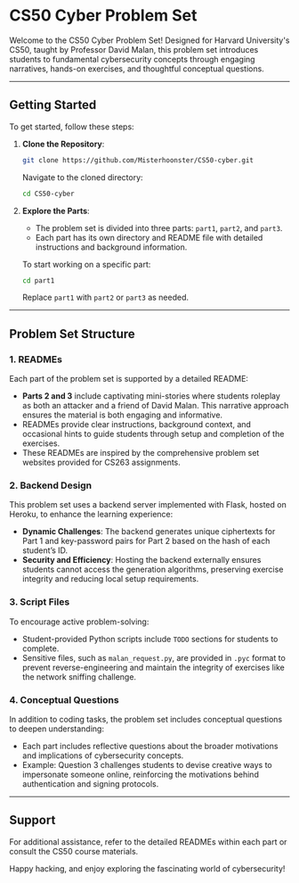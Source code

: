 # CS50 Cyber Problem Set

Welcome to the CS50 Cyber Problem Set! Designed for Harvard University's CS50, taught by Professor David Malan, this problem set introduces students to fundamental cybersecurity concepts through engaging narratives, hands-on exercises, and thoughtful conceptual questions.

---

## Getting Started

To get started, follow these steps:

1. **Clone the Repository**:
   ```bash
   git clone https://github.com/Misterhoonster/CS50-cyber.git
   ```
   Navigate to the cloned directory:
   ```bash
   cd CS50-cyber
   ```

2. **Explore the Parts**:
   - The problem set is divided into three parts: `part1`, `part2`, and `part3`. 
   - Each part has its own directory and README file with detailed instructions and background information.

   To start working on a specific part:
   ```bash
   cd part1
   ```
   Replace `part1` with `part2` or `part3` as needed.

---

## Problem Set Structure

### 1. READMEs
Each part of the problem set is supported by a detailed README:
- **Parts 2 and 3** include captivating mini-stories where students roleplay as both an attacker and a friend of David Malan. This narrative approach ensures the material is both engaging and informative.
- READMEs provide clear instructions, background context, and occasional hints to guide students through setup and completion of the exercises. 
- These READMEs are inspired by the comprehensive problem set websites provided for CS263 assignments.

### 2. Backend Design
This problem set uses a backend server implemented with Flask, hosted on Heroku, to enhance the learning experience:
- **Dynamic Challenges**: The backend generates unique ciphertexts for Part 1 and key-password pairs for Part 2 based on the hash of each student’s ID.
- **Security and Efficiency**: Hosting the backend externally ensures students cannot access the generation algorithms, preserving exercise integrity and reducing local setup requirements.

### 3. Script Files
To encourage active problem-solving:
- Student-provided Python scripts include `TODO` sections for students to complete.
- Sensitive files, such as `malan_request.py`, are provided in `.pyc` format to prevent reverse-engineering and maintain the integrity of exercises like the network sniffing challenge.

### 4. Conceptual Questions
In addition to coding tasks, the problem set includes conceptual questions to deepen understanding:
- Each part includes reflective questions about the broader motivations and implications of cybersecurity concepts.
- Example: Question 3 challenges students to devise creative ways to impersonate someone online, reinforcing the motivations behind authentication and signing protocols.

---

## Support
For additional assistance, refer to the detailed READMEs within each part or consult the CS50 course materials.

Happy hacking, and enjoy exploring the fascinating world of cybersecurity!